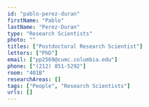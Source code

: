 ```yaml
---
id: "pablo-perez-duran"
firstName: "Pablo"
lastName: "Perez-Duran"
type: "Research Scientists"
photo: ""
titles: ["Postdoctoral Research Scientist"]
letters: ["PhD"]
email: ["pp2569@cumc.columbia.edu"]
phone: ["(212) 851-5292"]
room: "401B"
researchAreas: []
tags: ["People", "Research Scientists"]
urls: []
---
```


